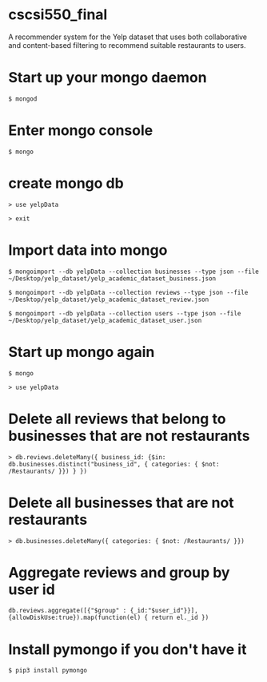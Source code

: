 # cscsi550_final
A recommender system for the Yelp dataset that uses both collaborative and content-based filtering to recommend suitable restaurants to users.
# Start up your mongo daemon
<p><code>$ mongod</p></code>

# Enter mongo console
<p><code>$ mongo</p></code>

# create mongo db
<p><code>> use yelpData </p></code>
<p><code>> exit</p></code>

# Import data into mongo
<p><code>$ mongoimport --db yelpData --collection businesses --type json --file ~/Desktop/yelp_dataset/yelp_academic_dataset_business.json</p></code>
<p><code>$ mongoimport --db yelpData --collection reviews --type json --file ~/Desktop/yelp_dataset/yelp_academic_dataset_review.json</p></code>
<p><code>$ mongoimport --db yelpData --collection users --type json --file ~/Desktop/yelp_dataset/yelp_academic_dataset_user.json</p></code>

# Start up mongo again
<p><code>$ mongo</p></code>
<p><code>> use yelpData </p></code>

# Delete all reviews that belong to businesses that are not restaurants
<p><code>> db.reviews.deleteMany({ business_id: {$in: db.businesses.distinct("business_id", { categories: { $not: /Restaurants/ }}) } })</p></code>

# Delete all businesses that are not restaurants
<p><code>> db.businesses.deleteMany({ categories: { $not: /Restaurants/ }})</p></code>

# Aggregate reviews and group by user id
<p><code>db.reviews.aggregate([{"$group" : {_id:"$user_id"}}], {allowDiskUse:true}).map(function(el) { return el._id })</code></p>

# Install pymongo if you don't have it
<p><code>$ pip3 install pymongo</p></code>
 
